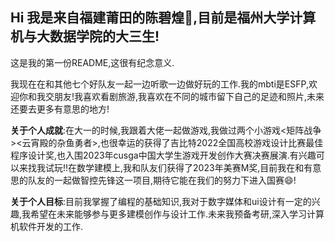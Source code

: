 ## Hi 我是来自福建莆田的陈碧煌👋,目前是福州大学计算机与大数据学院的大三生!
这是我的第一份README,这很有纪念意义.

我现在在和其他七个好队友一起一边听歌一边做好玩的工作.我的mbti是ESFP,欢迎你和我交朋友!我喜欢看剧旅游,我喜欢在不同的城市留下自己的足迹和照片,未来还要去更多有意思的地方!

**关于个人成就**:在大一的时候,我跟着大佬一起做游戏,我做过两个小游戏<矩阵战争><云宵殿的杂鱼勇者>,也很幸运的获得了吉比特2022全国高校游戏设计比赛最佳程序设计奖,也入围2023年cusga中国大学生游戏开发创作大赛决赛展演.有兴趣可以来找我试玩!!在数学建模上,我和队友们获得了2023年美赛M奖,目前我在和有意思的队友的一起做智控先锋这一项目,期待它能在我们的努力下进入国赛😄!


**关于个人目标**:目前我掌握了编程的基础知识,我对于数字媒体和ui设计有一定的兴趣,我希望在未来能够参与更多建模创作与设计工作.未来我预备考研,深入学习计算机软件开发的工作.
  

<!--
**cbhhhhhh/cbhhhhhh** is a ✨ _special_ ✨ repository because its `README.md` (this file) appears on your GitHub profile.

Here are some ideas to get you started:

- 🔭 I’m currently working on ...
- 🌱 I’m currently learning ...
- 👯 I’m looking to collaborate on ...
- 🤔 I’m looking for help with ...
- 💬 Ask me about ...
- 📫 How to reach me: ...
- 😄 Pronouns: ...
- ⚡ Fun fact: ...
-->
